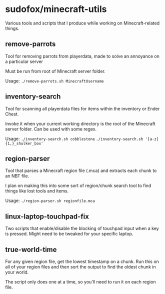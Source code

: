 # sudofox/minecraft-utils

Various tools and scripts that I produce while working on Minecraft-related things.

## remove-parrots
Tool for removing parrots from playerdata, made to solve an annoyance on a particular server

Must be run from root of Minecraft server folder.

Usage: `./remove-parrots.sh MinecraftUsername`


## inventory-search
Tool for scanning all playerdata files for items within the inventory or Ender Chest.

Invoke it when your current working directory is the root of the Minecraft server folder. Can be used with some regex.

Usage: `./inventory-search.sh cobblestone`
`./inventory-search.sh '[a-z]{1,}_shulker_box'`


## region-parser

Tool that parses a Minecraft region file (.mca) and extracts each chunk to an NBT file.

I plan on making this into some sort of region/chunk search tool to find things like lost tools and items.

Usage: `./region-parser.sh regionfile.mca`


## linux-laptop-touchpad-fix

Two scripts that enable/disable the blocking of touchpad input when a key is pressed. Might need to be tweaked for your specific laptop.

## true-world-time

For any given region file, get the lowest timestamp on a chunk. Run this on all of your region files and then sort the output to find the oldest chunk in your world.

The script only does one at a time, so you'll need to run it on each region file.
